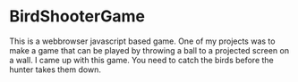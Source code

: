 # BirdShooterGame
This is a webbrowser javascript based game. One of my projects was to make a game that can be played by throwing a ball to a projected screen on a wall. I came up with this game. You need to catch the birds before the hunter takes them down.
